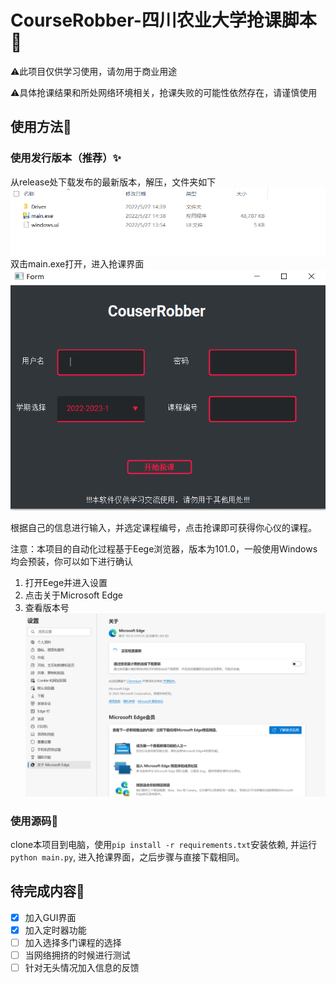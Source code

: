 # CourseRobber-四川农业大学抢课脚本🙋

⚠️此项目仅供学习使用，请勿用于商业用途

⚠️具体抢课结果和所处网络环境相关，抢课失败的可能性依然存在，请谨慎使用

## 使用方法📖
### 使用发行版本（推荐）✨
从release处下载发布的最新版本，解压，文件夹如下
![1.png](./docs/1.png)
双击main.exe打开，进入抢课界面
![2.png](./docs/2.png)

根据自己的信息进行输入，并选定课程编号，点击抢课即可获得你心仪的课程。

注意：本项目的自动化过程基于Eege浏览器，版本为101.0，一般使用Windows均会预装，你可以如下进行确认
1. 打开Eege并进入设置
2. 点击关于Microsoft Edge
3. 查看版本号
![3.png](./docs/3.png)


### 使用源码🐍
clone本项目到电脑，使用`pip install -r requirements.txt`安装依赖, 并运行`python main.py`, 进入抢课界面，之后步骤与直接下载相同。



## 待完成内容💼
- [x] 加入GUI界面
- [x] 加入定时器功能
- [ ] 加入选择多门课程的选择
- [ ] 当网络拥挤的时候进行测试
- [ ] 针对无头情况加入信息的反馈
